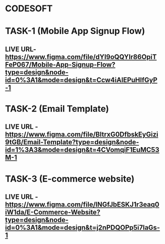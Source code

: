 # CODESOFT

# TASK-1 (Mobile App Signup Flow)
## LIVE URL- https://www.figma.com/file/dYI9oQQYIr86OpiTFeP067/Mobile-App-Signup-Flow?type=design&node-id=0%3A1&mode=design&t=Ccw4iAlEPuHlfGyP-1

# TASK-2 (Email Template)
## LIVE URL - https://www.figma.com/file/BltrxG0DfbskEyGizi9tGB/Email-Template?type=design&node-id=1%3A3&mode=design&t=4CVomqiF1EuMC53M-1

# TASK-3 (E-commerce website)
## LIVE URL - https://www.figma.com/file/lNGfJbESKJ1r3eaq0iW1da/E-Commerce-Website?type=design&node-id=0%3A1&mode=design&t=j2nPDQOPp5i7laGs-1
